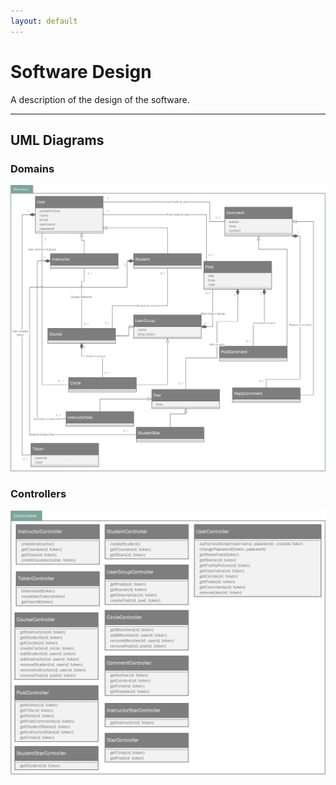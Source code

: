 ```yaml
---
layout: default
---
```


# Software Design

A description of the design of the software.

---

## UML Diagrams

### Domains

![Domain UML Diagram](assets/images/domainumldiagram.png "Domain UML Diagram")

### Controllers

![Controller UML Diagram](assets/images/controllerumldiagram.png "Controller UML Diagram")
